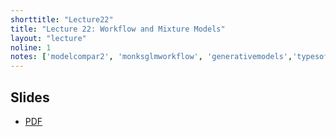 ```yaml
---
shorttitle: "Lecture22"
title: "Lecture 22: Workflow and Mixture Models"
layout: "lecture"
noline: 1
notes: ['modelcompar2', 'monksglmworkflow', 'generativemodels','typesoflearning', 'mixtures_and_mcmc', 'mcmclearning', 'gpcorr']
---
```


## Slides

- [PDF](../slides/lecture22.pdf)

